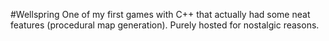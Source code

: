 ﻿#Wellspring
One of my first games with C++ that actually had some neat features (procedural map generation). Purely hosted for nostalgic reasons.
